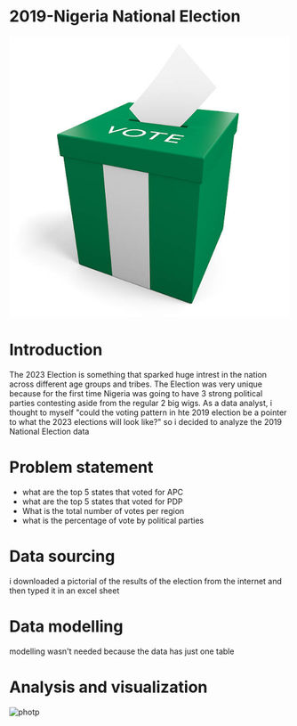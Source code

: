 # 2019-Nigeria National Election
![image](https://github.com/olamhiwepo/2019-Election/blob/main/istockphoto-468337336-612x612.jpg)

# Introduction
The 2023 Election is something that sparked huge intrest in the nation across different age groups and tribes. The Election was very unique because
for the first time Nigeria was going to have  3 strong political parties contesting aside from the regular 2 big wigs.
As a data analyst, i thought to myself "could the voting pattern in hte 2019 election be a pointer to what the 2023 elections will look like?" so i decided to analyze the 2019 National Election data

# Problem statement
- what are the top 5 states that voted for APC
- what are the top 5 states that voted for PDP
- What is the total number of votes per region
- what is the percentage of vote by political parties

# Data sourcing
i downloaded a pictorial of the results of the election from the internet and then typed it in an excel sheet

# Data modelling
modelling wasn't needed because the data has just one table

# Analysis and visualization
![photp]()
